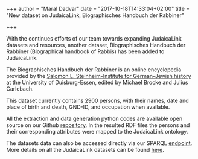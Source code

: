 +++
author = "Maral Dadvar"
date = "2017-10-18T14:33:04+02:00"
title = "New dataset on JudaicaLink, Biographisches Handbuch der Rabbiner"

+++

With the continues efforts of our team towards expanding JudaicaLink datasets and resources, 
another dataset, Biographisches Handbuch der Rabbiner (Biographical handbook of Rabbis) has been 
added to JudaicaLink. 
 
The Biographisches Handbuch der Rabbiner is an online encyclopedia provided by the 
[Salomon L. Steinheim-Institute for German-Jewish history](http://www.steinheim-institut.de) at 
the University of Duisburg-Essen, edited by Michael Brocke and Julius Carlebach.

This dataset currently contains 2900 persons, with their names, date and place of birth and death, 
GND-ID, and occupation when available.  

All the extraction and data generation python codes are available open source on our 
Github <a href="https://github.com/wisslab/judaicalink-loader/">repository</a>. 
In the resulted RDF files the persons and their corresponding attributes were 
mapped to the JudaicaLink ontology. 

The datasets data can also be accessed directly via our 
SPARQL <a href="http://data.judaicalink.org/sparql.html">endpoint</a>.  
More details on all the JudaicaLink datasets can be 
found <a href="http://www.judaicalink.org/datasets/">here</a>.

